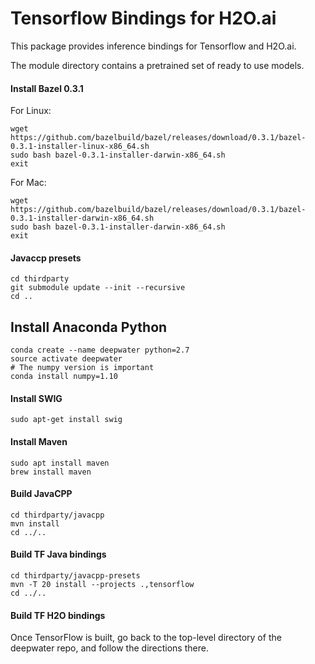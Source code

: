 # Tensorflow Bindings for H2O.ai

This package provides inference bindings for Tensorflow and H2O.ai.

The module directory contains a pretrained set of ready to use models. 


#### Install Bazel 0.3.1
For Linux:
```
wget https://github.com/bazelbuild/bazel/releases/download/0.3.1/bazel-0.3.1-installer-linux-x86_64.sh
sudo bash bazel-0.3.1-installer-darwin-x86_64.sh
exit
```

For Mac:
```
wget https://github.com/bazelbuild/bazel/releases/download/0.3.1/bazel-0.3.1-installer-darwin-x86_64.sh
sudo bash bazel-0.3.1-installer-darwin-x86_64.sh
exit
```

#### Javaccp presets
```
cd thirdparty
git submodule update --init --recursive
cd ..
```

## Install Anaconda Python

```
conda create --name deepwater python=2.7
source activate deepwater
# The numpy version is important
conda install numpy=1.10
```
#### Install SWIG
```
sudo apt-get install swig
```


#### Install Maven
```
sudo apt install maven
brew install maven
```

#### Build JavaCPP 
```
cd thirdparty/javacpp
mvn install
cd ../..
```

#### Build TF Java bindings
```
cd thirdparty/javacpp-presets
mvn -T 20 install --projects .,tensorflow
cd ../..
```

#### Build TF H2O bindings
Once TensorFlow is built, go back to the top-level directory of the deepwater repo, and follow the directions there.
